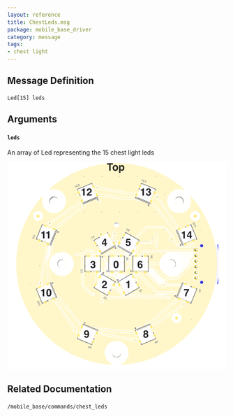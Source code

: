 ```yaml
---
layout: reference
title: ChestLeds.msg
package: mobile_base_driver
category: message
tags: 
- chest light
---
```


## Message Definition
```
Led[15] leds
```

## Arguments
#### `leds`
An array of Led representing the 15 chest light leds

![Led Layout](/assets/images/ChestLedLayout.png)

## Related Documentation
``/mobile_base/commands/chest_leds``  
